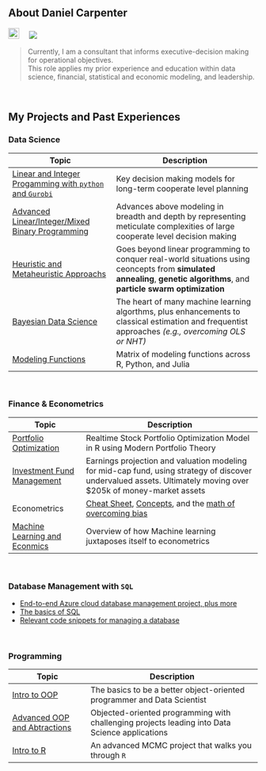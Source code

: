
## About Daniel Carpenter
<a target="_blank" href="https://www.linkedin.com/in/dbry1024/"><img src="https://img.shields.io/badge/LinkedIn-0077B5?style=for-the-badge&logo=linkedin&logoColor=white" height = 22 /></a>&nbsp;&nbsp;&nbsp;&nbsp; 
<img src ="https://komarev.com/ghpvc/?username=Daniel-Carpenter&style=flat"> 

> Currently, I am a consultant that informs executive-decision making for operational objectives.  
> This role applies my prior experience and education within data science, financial, statistical and economic modeling, and leadership.

<br>

## My Projects and Past Experiences

### Data Science
Topic | Description
------|-------------------------------
[Linear and Integer Progamming with `python` and `Gurobi`](https://github.com/Daniel-Carpenter/Systems-Optimization#systems-optimization) | Key decision making models for long-term cooperate level planning
[Advanced Linear/Integer/Mixed Binary Programming](https://github.com/Daniel-Carpenter/Metaheuristics#advanced-analytics--metaheuristics) | Advances above modeling in breadth and depth by representing meticulate complexities of large cooperate level decision making
[Heuristic and Metaheuristic Approachs](https://github.com/Daniel-Carpenter/Metaheuristics#advanced-analytics--metaheuristics) | Goes beyond linear programming to conquer real-world situations using ceoncepts from **simulated annealing**, **genetic algorithms**, and **particle swarm optimization** 
[Bayesian Data Science](https://github.com/Daniel-Carpenter/Bayesian-Statistics#bayesian-statistics) | The heart of many machine learning algorthms, plus enhancements to classical estimation and frequentist approaches *(e.g., overcoming OLS or NHT)*
[Modeling Functions ](https://github.com/Daniel-Carpenter/Coding-Resources/tree/master/1.1%20-%20Conceptual/Modeling%20and%20Optimization#estimating-statistical-models-in-r-python-and-julia) | Matrix of modeling functions across R, Python, and Julia

<br> 

### Finance & Econometrics
Topic | Description
------|-------------------------------
[Portfolio Optimization](https://github.com/Daniel-Carpenter/Stock-Portfolio-Optimization#description-of-project) | Realtime Stock Portfolio Optimization Model in R using Modern Portfolio Theory
[Investment Fund Management](https://github.com/Daniel-Carpenter/Student-Investment-Fund#description-of-repo) | Earnings projection and valuation modeling for mid-cap fund, using strategy of discover undervalued assets. Ultimately moving over $205k of money-market assets
Econometrics | [Cheat Sheet](https://github.com/Daniel-Carpenter/Coding-Resources/blob/master/1.1%20-%20Conceptual/Econometrics/Econometrics%20Cheat%20Sheet.pdf), [Concepts](https://github.com/Daniel-Carpenter/Coding-Resources/tree/master/1.1%20-%20Conceptual/Econometrics/1%20-%20Conceptual), and the [math of overcoming bias](https://github.com/Daniel-Carpenter/Coding-Resources/tree/master/1.1%20-%20Conceptual/Econometrics/2%20-%20Mathematical)
[Machine Learning and Econmics](https://github.com/Daniel-Carpenter/Coding-Resources/tree/master/1.1%20-%20Conceptual/Machine%20Learning#machine-learning) | Overview of how Machine learning juxtaposes itself to econometrics

<br> 

### Database Management with `SQL`
* [End-to-end Azure cloud database management project, plus more](https://github.com/Daniel-Carpenter/Database-Management#database-managament-systems)
* [The basics of SQL](https://github.com/Daniel-Carpenter/Coding-Resources/tree/master/SQL#sql-help-scripts)
* [Relevant code snippets for managing a database](https://github.com/Daniel-Carpenter/Coding-Resources/blob/master/SQL/DBA%20Notes.md#dba-admin)

<br>

### Programming
Topic | Description
------|-------------------------------
[Intro to OOP](https://github.com/Daniel-Carpenter/Intro2ProgrammingOOP#readme) | The basics to be a better object-oriented programmer and Data Scientist
[Advanced OOP and Abtractions](https://github.com/Daniel-Carpenter/AdvProgrammingOOP#readme) | Objected-oriented programming with challenging projects leading into Data Science applications
[Intro to R](https://github.com/Daniel-Carpenter/IntroToR/blob/main/04%20-%20Project/README.md#final-project---intro-to-r) | An advanced MCMC project that walks you through `R`
<br>

